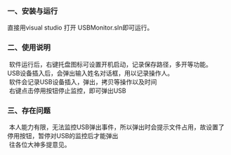 ### 一、安装与运行
  直接用visual studio 打开 USBMonitor.sln即可运行。<br> 
 ### 二、使用说明
  软件运行后，右键托盘图标可设置开机启动，记录保存路径，多开等功能。<br> 
  USB设备插入后，会弹出输入姓名对话框，用以记录操作人。<br> 
  软件会记录USB设备插入，弹出，拷贝等操作以及时间<br> 
  右键点击停用按钮停止监控，即可弹出USB<br> 
 ### 三、存在问题
  本人能力有限，无法监控USB弹出事件，所以弹出时会提示文件占用，故设置了停用按钮，暂停对USB的监控后才能弹出<br> 
  往各位大神多提意见。</br> 
